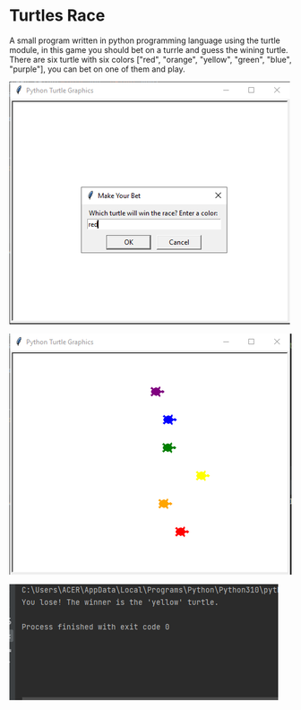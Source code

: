 # Turtles Race

A small program written in python programming language using the turtle module, in this game you should bet on a turrle and guess the wining turtle.
There are six turtle with six colors  ["red", "orange", "yellow", "green", "blue", "purple"], you can bet on one of them and play.

![](./images/Capture1.png)

![](./images/Capture2.png)

![](./images/Capture3.png)

